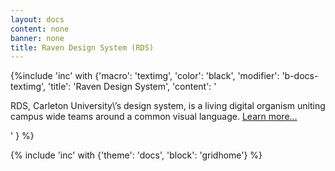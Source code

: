 ```yaml
---
layout: docs
content: none
banner: none
title: Raven Design System (RDS)
---
```

{%include 'inc' with {'macro': 'textimg', 
    'color': 'black', 
    'modifier': 'b-docs-textimg',
    'title': 'Raven Design System',
    'content': '<p>RDS, Carleton University\’s design system, is a living digital organism uniting campus wide teams around a common visual language. <a href="hp/">Learn more…</a></p>'
    } %}

{% include 'inc' with {'theme': 'docs', 'block': 'gridhome'} %}
